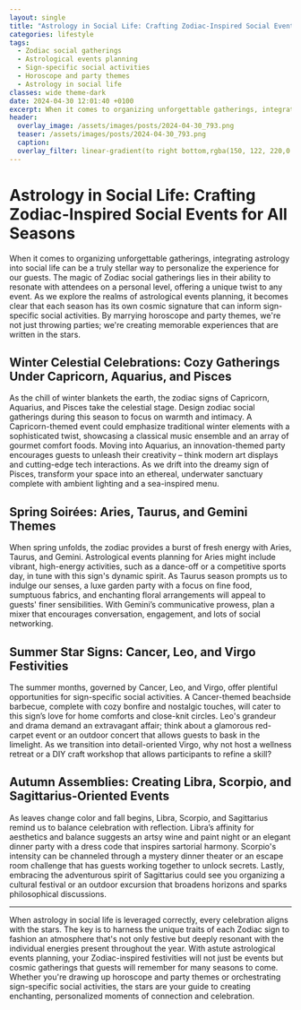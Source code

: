 ```yaml
---
layout: single
title: "Astrology in Social Life: Crafting Zodiac-Inspired Social Events for All Seasons"
categories: lifestyle
tags:
  - Zodiac social gatherings
  - Astrological events planning
  - Sign-specific social activities
  - Horoscope and party themes
  - Astrology in social life
classes: wide theme-dark
date: 2024-04-30 12:01:40 +0100
excerpt: When it comes to organizing unforgettable gatherings, integrating astrology into social life can be a truly stellar way to personalize the experience for our guests.
header:
  overlay_image: /assets/images/posts/2024-04-30_793.png
  teaser: /assets/images/posts/2024-04-30_793.png
  caption: 
  overlay_filter: linear-gradient(to right bottom,rgba(150, 122, 220,0.8), rgba(255,245,208,0.5))
---
```


# Astrology in Social Life: Crafting Zodiac-Inspired Social Events for All Seasons

When it comes to organizing unforgettable gatherings, integrating astrology into social life can be a truly stellar way to personalize the experience for our guests. The magic of Zodiac social gatherings lies in their ability to resonate with attendees on a personal level, offering a unique twist to any event. As we explore the realms of astrological events planning, it becomes clear that each season has its own cosmic signature that can inform sign-specific social activities. By marrying horoscope and party themes, we're not just throwing parties; we're creating memorable experiences that are written in the stars.

## Winter Celestial Celebrations: Cozy Gatherings Under Capricorn, Aquarius, and Pisces

As the chill of winter blankets the earth, the zodiac signs of Capricorn, Aquarius, and Pisces take the celestial stage. Design zodiac social gatherings during this season to focus on warmth and intimacy. A Capricorn-themed event could emphasize traditional winter elements with a sophisticated twist, showcasing a classical music ensemble and an array of gourmet comfort foods. Moving into Aquarius, an innovation-themed party encourages guests to unleash their creativity – think modern art displays and cutting-edge tech interactions. As we drift into the dreamy sign of Pisces, transform your space into an ethereal, underwater sanctuary complete with ambient lighting and a sea-inspired menu.

## Spring Soirées: Aries, Taurus, and Gemini Themes

When spring unfolds, the zodiac provides a burst of fresh energy with Aries, Taurus, and Gemini. Astrological events planning for Aries might include vibrant, high-energy activities, such as a dance-off or a competitive sports day, in tune with this sign's dynamic spirit. As Taurus season prompts us to indulge our senses, a luxe garden party with a focus on fine food, sumptuous fabrics, and enchanting floral arrangements will appeal to guests' finer sensibilities. With Gemini’s communicative prowess, plan a mixer that encourages conversation, engagement, and lots of social networking.

## Summer Star Signs: Cancer, Leo, and Virgo Festivities

The summer months, governed by Cancer, Leo, and Virgo, offer plentiful opportunities for sign-specific social activities. A Cancer-themed beachside barbecue, complete with cozy bonfire and nostalgic touches, will cater to this sign’s love for home comforts and close-knit circles. Leo's grandeur and drama demand an extravagant affair; think about a glamorous red-carpet event or an outdoor concert that allows guests to bask in the limelight. As we transition into detail-oriented Virgo, why not host a wellness retreat or a DIY craft workshop that allows participants to refine a skill?

## Autumn Assemblies: Creating Libra, Scorpio, and Sagittarius-Oriented Events

As leaves change color and fall begins, Libra, Scorpio, and Sagittarius remind us to balance celebration with reflection. Libra’s affinity for aesthetics and balance suggests an artsy wine and paint night or an elegant dinner party with a dress code that inspires sartorial harmony. Scorpio's intensity can be channeled through a mystery dinner theater or an escape room challenge that has guests working together to unlock secrets. Lastly, embracing the adventurous spirit of Sagittarius could see you organizing a cultural festival or an outdoor excursion that broadens horizons and sparks philosophical discussions.

---

When astrology in social life is leveraged correctly, every celebration aligns with the stars. The key is to harness the unique traits of each Zodiac sign to fashion an atmosphere that's not only festive but deeply resonant with the individual energies present throughout the year. With astute astrological events planning, your Zodiac-inspired festivities will not just be events but cosmic gatherings that guests will remember for many seasons to come. Whether you're drawing up horoscope and party themes or orchestrating sign-specific social activities, the stars are your guide to creating enchanting, personalized moments of connection and celebration.